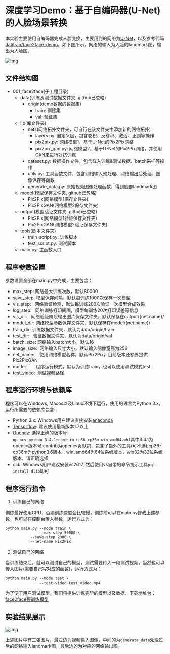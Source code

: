# 深度学习Demo：基于自编码器(U-Net)的人脸场景转换

本实验主要使用自编码器完成人脸变换，主要用到的网络为[U-Net](https://arxiv.org/pdf/1505.04597.pdf)，以及参考代码[datitran/face2face-demo](https://github.com/datitran/face2face-demo)。如下图所示，网络的输入为人脸的landmark图，输出为人脸图。

![img](https://github.com/zjutcsai/deeplearning/blob/master/001_face2face/data.jpg)

## 文件结构图

- 001_face2face(子工程目录)
	- data(训练及测试数据文件夹, github已忽略)
		- origin(demo数据的数据集)
			- train: 训练集
			- val: 验证集
	- lib(库文件夹)
		- nets(网络拓扑文件夹，可自行在该文件夹中添加新的网络拓扑)
			- layers.py: 自定义层，包含卷积、反卷积、激活、正则等操作
			- pix2pix.py: 网络模型1，基于U-Net的Pix2Pix网络
			- pix2pix_gan.py: 网络模型2，基于U-Net的Pix2Pix网络，并使用GAN来进行对抗训练
		- dataset.py: 数据操作文件，包含载入训练&测试数据、batch采样等操作
		- utils.py: 工具函数文件，包含网络输入预处理、网络输出后处理、图像保存等函数
		- generate_data.py: 原始视频图像处理函数，得到脸部landmark图
	- model(模型保存文件夹, github已忽略)
		- Pix2Pix(网络模型1保存文件夹)
		- Pix2PixGAN(网络模型2保存文件夹)
	- output(模型验证文件夹, github已忽略)
		- Pix2Pix(网络模型1验证保存文件夹)
		- Pix2PixGAN(网络模型2验证保存文件夹)
	- tools(脚本文件夹)
		- train_script.py: 训练脚本
		- test_script.py: 测试脚本
	- main.py: 主函数入口

## 程序参数设置

参数设置全部在main.py中完成，主要包含：

- max_step:    网络最大训练次数，默认80000
- save_step:   模型保存间隔，默认每训练1000次保存一次模型
- vis_step:    网络验证检测，默认每训练200次验证一次模型合成效果
- log_step:    网络训练打印间隔，模型每训练20次打印误差等信息
- vis_dir:     网络验证阶段输出图片保存文件夹，默认保存在output/{net.name}/
- model_dir:   网络模型参数保存文件夹，默认保存在model/{net.name}/
- train_dir:   训练数据文件夹，默认为data/origin/train
- test_dir:    验证数据文件夹，默认为data/origin/val
- batch_size:  网络输入batch大小，默认16
- image_size:  网络输入尺寸大小，默认输入图像宽高为256
- net_name:    使用网络模型名称，默认Pix2Pix，目前版本还额外提供Pix2PixGAN
- mode:        程序运行模式，默认为训练train，也可以使用测试模式test
- test_video:  测试视频路径

## 程序运行环境与依赖库

程序可以在Windows, Macos以及Linux环境下运行，使用的语言为Python 3.x，运行所需要的依赖库包含:

- Python 3.x: Windows用户建议直接安装[anaconda](https://www.anaconda.com/download/)
- [Tensorflow](https://www.tensorflow.org/install/): 建议使用最新版本1.7以上
- [Opencv](https://www.lfd.uci.edu/~gohlke/pythonlibs/#opencv): 选择正确的版本号，`opencv_python‑3.4.1+contrib‑cp36‑cp36m‑win_amd64.whl`其中3.4.1为opencv版本号;contrib为opencv贡献包，包含了额外的工具(可不选);cp36-cp36m为python3.6版本；win_amd64为64位系统版本，win32为32位系统版本，请正确选择
- dlib: Windows用户建议安装vs2017, 然后使用vs自带的命令提示工具`pip install dlib`即可

## 程序运行指令

1. 训练自己的网络

训练最好使用GPU，否则训练速度会比较慢，训练前可以在main.py修改上述参数，也可以在控制台传入参数，运行方式为：

```
python main.py --mode train \
               --max-step 50000 \
	       --save-step 2000 \
	       --net-name Pix2Pix
```

2. 测试自己的网络

当训练结束后，就可以测试自己的模型，测试需要传入一段测试视频，当然也可以传入图片(需要自己写对应的函数)，运行方式为：

```
python main.py --mode test \
               --test-video test_video.mp4
```

为了便于用户测试模型，我们将提供训练完毕的模型以及数据，下载地址为：[face2face预训练模型]()

## 实验结果展示

![img](https://github.com/zjutcsai/deeplearning/blob/master/001_face2face/result.jpg)

上述图片中有三张图片，最左边为视频输入图像，中间的为`generate_data`处理过后的网络输入landmark图，最后边的为对应的网络输出图。
